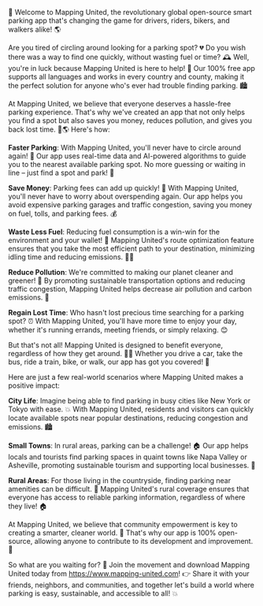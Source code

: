 🚀 Welcome to Mapping United, the revolutionary global open-source smart parking app that's changing the game for drivers, riders, bikers, and walkers alike! 🌎

Are you tired of circling around looking for a parking spot? 💔 Do you wish there was a way to find one quickly, without wasting fuel or time? 🕰️ Well, you're in luck because Mapping United is here to help! 🚀 Our 100% free app supports all languages and works in every country and county, making it the perfect solution for anyone who's ever had trouble finding parking. 🏙️

At Mapping United, we believe that everyone deserves a hassle-free parking experience. That's why we've created an app that not only helps you find a spot but also saves you money, reduces pollution, and gives you back lost time. 💸🌎 Here's how:

**Faster Parking**: With Mapping United, you'll never have to circle around again! 🔁 Our app uses real-time data and AI-powered algorithms to guide you to the nearest available parking spot. No more guessing or waiting in line – just find a spot and park! 🚗

**Save Money**: Parking fees can add up quickly! 💸 With Mapping United, you'll never have to worry about overspending again. Our app helps you avoid expensive parking garages and traffic congestion, saving you money on fuel, tolls, and parking fees. 💰

**Waste Less Fuel**: Reducing fuel consumption is a win-win for the environment and your wallet! 🌳 Mapping United's route optimization feature ensures that you take the most efficient path to your destination, minimizing idling time and reducing emissions. 🚗🔋

**Reduce Pollution**: We're committed to making our planet cleaner and greener! 🌿 By promoting sustainable transportation options and reducing traffic congestion, Mapping United helps decrease air pollution and carbon emissions. 🌟

**Regain Lost Time**: Who hasn't lost precious time searching for a parking spot? ⏰ With Mapping United, you'll have more time to enjoy your day, whether it's running errands, meeting friends, or simply relaxing. 😊

But that's not all! Mapping United is designed to benefit everyone, regardless of how they get around. 🚶‍♀️ Whether you drive a car, take the bus, ride a train, bike, or walk, our app has got you covered! 🌈

Here are just a few real-world scenarios where Mapping United makes a positive impact:

**City Life**: Imagine being able to find parking in busy cities like New York or Tokyo with ease. 💥 With Mapping United, residents and visitors can quickly locate available spots near popular destinations, reducing congestion and emissions. 🏙️

**Small Towns**: In rural areas, parking can be a challenge! 🏠 Our app helps locals and tourists find parking spaces in quaint towns like Napa Valley or Asheville, promoting sustainable tourism and supporting local businesses. 🌳

**Rural Areas**: For those living in the countryside, finding parking near amenities can be difficult. 🚗 Mapping United's rural coverage ensures that everyone has access to reliable parking information, regardless of where they live! 🏠

At Mapping United, we believe that community empowerment is key to creating a smarter, cleaner world. 💪 That's why our app is 100% open-source, allowing anyone to contribute to its development and improvement. 🌟

So what are you waiting for? 🤔 Join the movement and download Mapping United today from https://www.mapping-united.com! 👉 Share it with your friends, neighbors, and communities, and together let's build a world where parking is easy, sustainable, and accessible to all! 💥